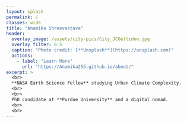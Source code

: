 ```yaml
---
layout: splash
permalink: /
classes: wide
title: "Anamika Shreevastava"
header:
  overlay_image: /assets/city-pics/City_JCGellidon.jpg
  overlay_filter: 0.5
  caption: "Photo credit: [**Unsplash**](https://unsplash.com)"
  actions:
    - label: "Learn More"
      url: "https://Anamika255.github.io/about/"
excerpt: >
  <br>
  **NASA Earth Science Fellow** studying Urban Climate Complexity.
  <br>
  <br>
  PhD candidate at **Purdue University** and a digital nomad.
  <br>
  <br>
---
```


<!--

feature_row:
  - image_path: /assets/images/World_Map.png
    alt: "Research"
    title: "Research"
    excerpt: "Insert 3-line summary about my research. Also see Publications and Presentations for more details"
    url: "/research/"
    btn_class: "btn--primary"
    btn_label: "Research"
  - image_path: /assets/images/Networks.png
    alt: "Projects"
    title: "Other unpublished work"
    excerpt: "Here is everything else."
    url: "/projects/"
    btn_class: "btn--primary"
    btn_label: "Projects"
  - image_path: /assets/images/Stat_Wars.png
    alt: "Resources"
    title: "Resources"
    excerpt: "Dive in for links to useful tools and online documents that I have curated over the years"
    url: "/resources/"
    btn_class: "btn--primary"
    btn_label: "Resources"

# Hello there! I am a PhD student at [Purdue University](https://www.purdue.edu/). This is my website under construction. Should be up and running by October 1st.

---
layout: splash
permalink: /
header:
  overlay_color: "#5e616c"
  overlay_image: /assets/images/mm-home-page-feature.jpg
  actions:
    - label: "<i class='fas fa-download'></i> Install now"
      url: "/docs/quick-start-guide/"
excerpt: >
  A flexible two-column Jekyll theme. Perfect for building personal sites, blogs, and portfolios.<br />
  <small><a href="https://github.com/mmistakes/minimal-mistakes/releases/tag/4.16.6">Latest release v4.16.6</a></small>
feature_row:
  - image_path: /assets/images/mm-customizable-feature.png
    alt: "customizable"
    title: "Super customizable"
    excerpt: "Everything from the menus, sidebars, comments, and more can be configured or set with YAML Front Matter."
    url: "/docs/configuration/"
    btn_class: "btn--primary"
    btn_label: "Learn more"
  - image_path: /assets/images/mm-responsive-feature.png
    alt: "fully responsive"
    title: "Responsive layouts"
    excerpt: "Built with HTML5 + CSS3. All layouts are fully responsive with helpers to augment your content."
    url: "/docs/layouts/"
    btn_class: "btn--primary"
    btn_label: "Learn more"
  - image_path: /assets/images/mm-free-feature.png
    alt: "100% free"
    title: "100% free"
    excerpt: "Free to use however you want under the MIT License. Clone it, fork it, customize it... whatever!"
    url: "/docs/license/"
    btn_class: "btn--primary"
    btn_label: "Learn more"      
---

{% include feature_row %}

-->
